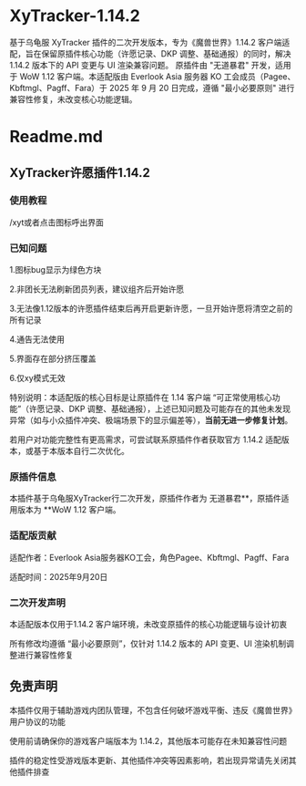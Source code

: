 # XyTracker-1.14.2
基于乌龟服 XyTracker 插件的二次开发版本，专为《魔兽世界》1.14.2 客户端适配，旨在保留原插件核心功能（许愿记录、DKP 调整、基础通报）的同时，解决 1.14.2 版本下的 API 变更与 UI 渲染兼容问题。 原插件由 "无道暴君" 开发，适用于 WoW 1.12 客户端。本适配版由 Everlook Asia 服务器 KO 工会成员（Pagee、Kbftmgl、Pagff、Fara）于 2025 年 9 月 20 日完成，遵循 "最小必要原则" 进行兼容性修复，未改变核心功能逻辑。


# Readme.md

## XyTracker许愿插件1.14.2

### 使用教程

/xyt或者点击图标呼出界面

### 已知问题

1.图标bug显示为绿色方块

2.非团长无法刷新团员列表，建议组齐后开始许愿

3.无法像1.12版本的许愿插件结束后再开启更新许愿，一旦开始许愿将清空之前的所有记录

4.通告无法使用

5.界面存在部分挤压覆盖

6.仅xy模式无效

特别说明：本适配版的核心目标是让原插件在 1.14 客户端 “可正常使用核心功能”（许愿记录、DKP 调整、基础通报），上述已知问题及可能存在的其他未发现异常（如与小众插件冲突、极端场景下的显示偏差等），**当前无进一步修复计划**。

若用户对功能完整性有更高需求，可尝试联系原插件作者获取官方 1.14.2 适配版本，或基于本版本自行二次优化。

### 原插件信息

本插件基于乌龟服XyTracker行二次开发，原插件作者为 无道暴君**，原插件适用版本为 **WoW 1.12 客户端。

### 适配版贡献

适配作者：Everlook Asia服务器KO工会，角色Pagee、Kbftmgl、Pagff、Fara

适配时间：2025年9月20日

### 二次开发声明

本适配版本仅用于1.14.2 客户端环境，未改变原插件的核心功能逻辑与设计初衷

所有修改均遵循 “最小必要原则”，仅针对 1.14.2 版本的 API 变更、UI 渲染机制调整进行兼容性修复

## 免责声明

本插件仅用于辅助游戏内团队管理，不包含任何破坏游戏平衡、违反《魔兽世界》用户协议的功能

使用前请确保你的游戏客户端版本为 1.14.2，其他版本可能存在未知兼容性问题

插件的稳定性受游戏版本更新、其他插件冲突等因素影响，若出现异常请先关闭其他插件排查
